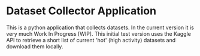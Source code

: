 # Dataset Collector Application

This is a python application that collects datasets. In the current version it is very much Work In Progress [WIP]. This initial test version uses the Kaggle API to retrieve a short list of current 'hot' (high activity) datasets and download them locally.